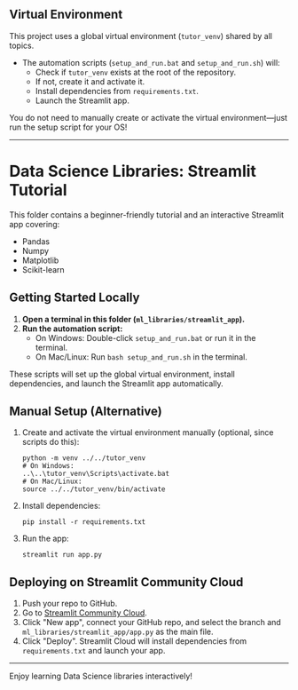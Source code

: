 ## Virtual Environment
This project uses a global virtual environment (`tutor_venv`) shared by all topics.

- The automation scripts (`setup_and_run.bat` and `setup_and_run.sh`) will:
  - Check if `tutor_venv` exists at the root of the repository.
  - If not, create it and activate it.
  - Install dependencies from `requirements.txt`.
  - Launch the Streamlit app.

You do not need to manually create or activate the virtual environment—just run the setup script for your OS!

---

# Data Science Libraries: Streamlit Tutorial

This folder contains a beginner-friendly tutorial and an interactive Streamlit app covering:
- Pandas
- Numpy
- Matplotlib
- Scikit-learn

## Getting Started Locally

1. **Open a terminal in this folder (`ml_libraries/streamlit_app`).**
2. **Run the automation script:**
   - On Windows: Double-click `setup_and_run.bat` or run it in the terminal.
   - On Mac/Linux: Run `bash setup_and_run.sh` in the terminal.

These scripts will set up the global virtual environment, install dependencies, and launch the Streamlit app automatically.

## Manual Setup (Alternative)
1. Create and activate the virtual environment manually (optional, since scripts do this):
   ```
   python -m venv ../../tutor_venv
   # On Windows:
   ..\..\tutor_venv\Scripts\activate.bat
   # On Mac/Linux:
   source ../../tutor_venv/bin/activate
   ```
2. Install dependencies:
   ```
   pip install -r requirements.txt
   ```
3. Run the app:
   ```
   streamlit run app.py
   ```

## Deploying on Streamlit Community Cloud
1. Push your repo to GitHub.
2. Go to [Streamlit Community Cloud](https://streamlit.io/cloud).
3. Click "New app", connect your GitHub repo, and select the branch and `ml_libraries/streamlit_app/app.py` as the main file.
4. Click "Deploy". Streamlit Cloud will install dependencies from `requirements.txt` and launch your app.

---

Enjoy learning Data Science libraries interactively!
